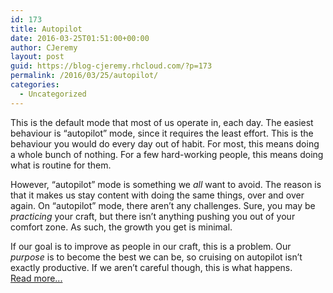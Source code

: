 ```yaml
---
id: 173
title: Autopilot
date: 2016-03-25T01:51:00+00:00
author: CJeremy
layout: post
guid: https://blog-cjeremy.rhcloud.com/?p=173
permalink: /2016/03/25/autopilot/
categories:
  - Uncategorized
---
```

This is the default mode that most of us operate in, each day. The easiest behaviour is &#8220;autopilot&#8221; mode, since it requires the least effort. This is the behaviour you would do every day out of habit. For most, this means doing a whole bunch of nothing. For a few hard-working people, this means doing what is routine for them.

However, &#8220;autopilot&#8221; mode is something we _all_ want to avoid. The reason is that it makes us stay content with doing the same things, over and over again. On &#8220;autopilot&#8221; mode, there aren&#8217;t any challenges. Sure, you may be _practicing_ your craft, but there isn&#8217;t anything pushing you out of your comfort zone. As such, the growth you get is minimal.

If our goal is to improve as people in our craft, this is a problem. Our _purpose_ is to become the best we can be, so cruising on autopilot isn&#8217;t exactly productive. If we aren&#8217;t careful though, this is what happens. <span class="post-teaser-more">&nbsp;<br /><a href="http://blog-cjeremy.rhcloud.com/2016/03/25/autopilot/" title="Permanent Link: Autopilot" rel="bookmark">Read more...</br></span></p>